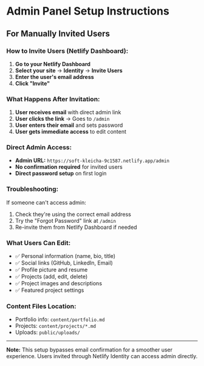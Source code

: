 # Admin Panel Setup Instructions

## For Manually Invited Users

### How to Invite Users (Netlify Dashboard):

1. **Go to your Netlify Dashboard**
2. **Select your site** → **Identity** → **Invite Users**
3. **Enter the user's email address**
4. **Click "Invite"**

### What Happens After Invitation:

1. **User receives email** with direct admin link
2. **User clicks the link** → Goes to `/admin`
3. **User enters their email** and sets password
4. **User gets immediate access** to edit content

### Direct Admin Access:

- **Admin URL:** `https://soft-kleicha-9c1587.netlify.app/admin`
- **No confirmation required** for invited users
- **Direct password setup** on first login

### Troubleshooting:

If someone can't access admin:
1. Check they're using the correct email address
2. Try the "Forgot Password" link at `/admin`
3. Re-invite them from Netlify Dashboard if needed

### What Users Can Edit:

- ✅ Personal information (name, bio, title)
- ✅ Social links (GitHub, LinkedIn, Email)
- ✅ Profile picture and resume
- ✅ Projects (add, edit, delete)
- ✅ Project images and descriptions
- ✅ Featured project settings

### Content Files Location:

- Portfolio info: `content/portfolio.md`
- Projects: `content/projects/*.md`
- Uploads: `public/uploads/`

---

**Note:** This setup bypasses email confirmation for a smoother user experience. Users invited through Netlify Identity can access admin directly. 